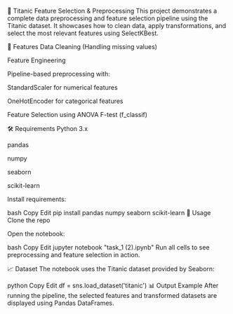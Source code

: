 🚢 Titanic Feature Selection & Preprocessing
This project demonstrates a complete data preprocessing and feature selection pipeline using the Titanic dataset. It showcases how to clean data, apply transformations, and select the most relevant features using SelectKBest.

📌 Features
Data Cleaning (Handling missing values)

Feature Engineering

Pipeline-based preprocessing with:

StandardScaler for numerical features

OneHotEncoder for categorical features

Feature Selection using ANOVA F-test (f_classif)

🛠️ Requirements
Python 3.x

pandas

numpy

seaborn

scikit-learn

Install requirements:

bash
Copy
Edit
pip install pandas numpy seaborn scikit-learn
🚀 Usage
Clone the repo

Open the notebook:

bash
Copy
Edit
jupyter notebook "task_1 (2).ipynb"
Run all cells to see preprocessing and feature selection in action.

📈 Dataset
The notebook uses the Titanic dataset provided by Seaborn:

python
Copy
Edit
df = sns.load_dataset('titanic')
📊 Output Example
After running the pipeline, the selected features and transformed datasets are displayed using Pandas DataFrames.
